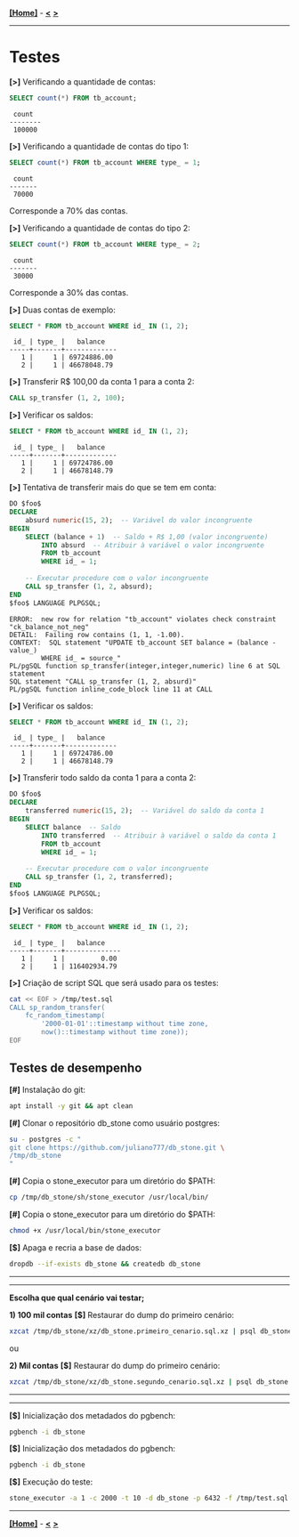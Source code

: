 [**[Home]**](../README.md "Página inicial") - 
[**<**](05_proc_func.md "Criação de procedures e funções")
[**>**](07_results.md "Resultados")

---

# Testes

**[>]** Verificando a quantidade de contas:
```sql
SELECT count(*) FROM tb_account;
```
```
 count  
--------
 100000
```

**[>]** Verificando a quantidade de contas do tipo 1:
```sql
SELECT count(*) FROM tb_account WHERE type_ = 1;
```
```
 count 
-------
 70000
```  
Corresponde a 70% das contas.

**[>]** Verificando a quantidade de contas do tipo 2:
```sql
SELECT count(*) FROM tb_account WHERE type_ = 2;
```
```
 count 
-------
 30000
```
Corresponde a 30% das contas.  

**[>]** Duas contas de exemplo:
```sql
SELECT * FROM tb_account WHERE id_ IN (1, 2);
```
```
 id_ | type_ |   balance   
-----+-------+-------------
   1 |     1 | 69724886.00
   2 |     1 | 46678048.79
```  

**[>]** Transferir R$ 100,00 da conta 1 para a conta 2:
```sql
CALL sp_transfer (1, 2, 100);
```  

**[>]** Verificar os saldos:
```sql
SELECT * FROM tb_account WHERE id_ IN (1, 2);
```
```
 id_ | type_ |   balance   
-----+-------+-------------
   1 |     1 | 69724786.00
   2 |     1 | 46678148.79
```

**[>]** Tentativa de transferir mais do que se tem em conta:
```sql
DO $foo$
DECLARE 
    absurd numeric(15, 2);  -- Variável do valor incongruente
BEGIN
    SELECT (balance + 1)  -- Saldo + R$ 1,00 (valor incongruente)
        INTO absurd  -- Atribuir à variável o valor incongruente
        FROM tb_account
        WHERE id_ = 1;
    
    -- Executar procedure com o valor incongruente
    CALL sp_transfer (1, 2, absurd);
END 
$foo$ LANGUAGE PLPGSQL;
```
```
ERROR:  new row for relation "tb_account" violates check constraint "ck_balance_not_neg"
DETAIL:  Failing row contains (1, 1, -1.00).
CONTEXT:  SQL statement "UPDATE tb_account SET balance = (balance - value_)
        WHERE id_ = source_"
PL/pgSQL function sp_transfer(integer,integer,numeric) line 6 at SQL statement
SQL statement "CALL sp_transfer (1, 2, absurd)"
PL/pgSQL function inline_code_block line 11 at CALL
```  

**[>]** Verificar os saldos:
```sql
SELECT * FROM tb_account WHERE id_ IN (1, 2);
```
```
 id_ | type_ |   balance   
-----+-------+-------------
   1 |     1 | 69724786.00
   2 |     1 | 46678148.79
```  

**[>]** Transferir todo saldo da conta 1 para a conta 2:
```sql
DO $foo$
DECLARE 
    transferred numeric(15, 2);  -- Variável do saldo da conta 1
BEGIN
    SELECT balance  -- Saldo
        INTO transferred  -- Atribuir à variável o saldo da conta 1
        FROM tb_account
        WHERE id_ = 1;
    
    -- Executar procedure com o valor incongruente
    CALL sp_transfer (1, 2, transferred);
END 
$foo$ LANGUAGE PLPGSQL;
```  

**[>]** Verificar os saldos:
```sql
SELECT * FROM tb_account WHERE id_ IN (1, 2);
```
```
 id_ | type_ |   balance    
-----+-------+--------------
   1 |     1 |         0.00
   2 |     1 | 116402934.79
```

**[>]** Criação de script SQL que será usado para os testes:
```bash
cat << EOF > /tmp/test.sql
CALL sp_random_transfer(
	fc_random_timestamp(
		'2000-01-01'::timestamp without time zone,
		now()::timestamp without time zone));
EOF
```

## Testes de desempenho 

**[#]** Instalação do git:
```bash
apt install -y git && apt clean
```

**[#]** Clonar o repositório db_stone como usuário postgres:
```bash
su - postgres -c "
git clone https://github.com/juliano777/db_stone.git \
/tmp/db_stone
"
```

**[#]** Copia o stone_executor para um diretório do $PATH:
```bash
cp /tmp/db_stone/sh/stone_executor /usr/local/bin/
```

**[#]** Copia o stone_executor para um diretório do $PATH:
```bash
chmod +x /usr/local/bin/stone_executor
```

**[$]** Apaga e recria a base de dados:
```bash
dropdb --if-exists db_stone && createdb db_stone
```

<hr />  
<hr />

**Escolha que qual cenário vai testar;**

**1) 100 mil contas**
**[$]** Restaurar do dump do primeiro cenário:
```bash
xzcat /tmp/db_stone/xz/db_stone.primeiro_cenario.sql.xz | psql db_stone
```

ou

**2) Mil contas**
**[$]** Restaurar do dump do primeiro cenário:
```bash
xzcat /tmp/db_stone/xz/db_stone.segundo_cenario.sql.xz | psql db_stone
```
<hr />  
<hr />


**[$]** Inicialização dos metadados do pgbench:
```bash
pgbench -i db_stone
```


**[$]** Inicialização dos metadados do pgbench:
```bash
pgbench -i db_stone
```

**[$]** Execução do teste:
```bash
stone_executor -a 1 -c 2000 -t 10 -d db_stone -p 6432 -f /tmp/test.sql
```


---

[**[Home]**](../README.md "Página inicial") - 
[**<**](05_proc_func.md "Criação de procedures e funções")
[**>**](07_results.md "Resultados")
